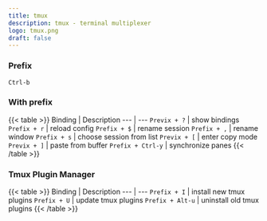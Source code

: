 ```yaml
---
title: tmux
description: tmux - terminal multiplexer
logo: tmux.png
draft: false
---
```

### Prefix
`Ctrl-b`

### With prefix
{{< table >}}
Binding | Description
--- | ---
`Previx + ?` | show bindings
`Prefix + r` | reload config
`Prefix + $` | rename session
`Prefix + ,` | rename window
`Prefix + s` | choose session from list
`Previx + [` | enter copy mode
`Previx + ]` | paste from buffer
`Prefix + Ctrl-y` | synchronize panes
{{< /table >}}

### Tmux Plugin Manager
{{< table >}}
Binding | Description
--- | ---
`Prefix + I` | install new tmux plugins
`Prefix + U` | update tmux plugins
`Prefix + Alt-u` | uninstall old tmux plugins
{{< /table >}}
